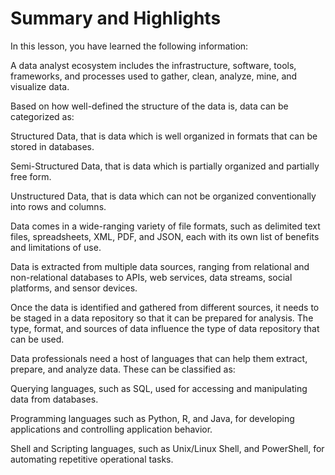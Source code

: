 # Summary and Highlights

In this lesson, you have learned the following information: 

A data analyst ecosystem includes the infrastructure, software, tools, frameworks, and processes used to gather, clean, analyze, mine, and visualize data.  

Based on how well-defined the structure of the data is, data can be categorized as:

Structured Data, that is data which is well organized in formats that can be stored in databases.

Semi-Structured Data, that is data which is partially organized and partially free form.

Unstructured Data, that is data which can not be organized conventionally into rows and columns.

Data comes in a wide-ranging variety of file formats, such as delimited text files, spreadsheets, XML, PDF, and JSON, each with its own list of benefits and limitations of use.  

Data is extracted from multiple data sources, ranging from relational and non-relational databases to APIs, web services, data streams, social platforms, and sensor devices. 

Once the data is identified and gathered from different sources, it needs to be staged in a data repository so that it can be prepared for analysis. The type, format, and sources of data influence the type of data repository that can be used. 

Data professionals need a host of languages that can help them extract, prepare, and analyze data. These can be classified as:  

Querying languages, such as SQL, used for accessing and manipulating data from databases. 

Programming languages such as Python, R, and Java, for developing applications and controlling application behavior.

Shell and Scripting languages, such as Unix/Linux Shell, and PowerShell, for automating repetitive operational tasks.
